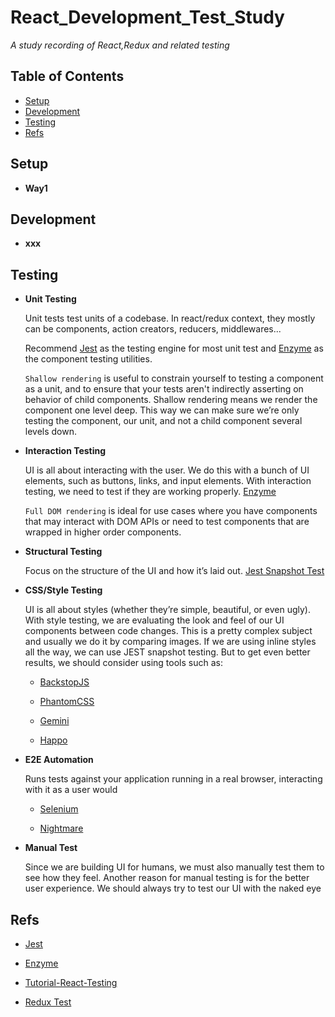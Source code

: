 # React_Development_Test_Study

*A study recording of React,Redux and related testing*

## Table of Contents

  - [Setup](#setup)
  - [Development](#development)
  - [Testing](#testing)
  - [Refs](#refs)
  
## Setup

  - **Way1** 

    
## Development

  - **xxx** 

    
## Testing

  - **Unit Testing** 

    Unit tests test units of a codebase. In react/redux context, they mostly can be components, action creators, reducers, middlewares... 
    
    Recommend [Jest](https://facebook.github.io/jest) as the testing engine for most unit test and [Enzyme](https://github.com/airbnb/enzyme) as the component testing utilities.
    
    `Shallow rendering` is useful to constrain yourself to testing a component as a unit, and to ensure that your tests aren't indirectly asserting on behavior of child components. Shallow rendering means we render the component one level deep. This way we can make sure we’re only testing the component, our unit, and not a child component several levels down.
   
  - **Interaction Testing** 

    UI is all about interacting with the user. We do this with a bunch of UI elements, such as buttons, links, and input elements. With interaction testing, we need to test if they are working properly. [Enzyme](https://github.com/airbnb/enzyme)
    
    `Full DOM rendering` is ideal for use cases where you have components that may interact with DOM APIs or need to test components that are wrapped in higher order components.

  - **Structural Testing** 

    Focus on the structure of the UI and how it’s laid out. [Jest Snapshot Test](https://facebook.github.io/jest/docs/en/snapshot-testing.html)

  - **CSS/Style Testing**
  
    UI is all about styles (whether they’re simple, beautiful, or even ugly). With style testing, we are evaluating the look and feel of our UI components between code changes. This is a pretty complex subject and usually we do it by comparing images. If we are using inline styles all the way, we can use JEST snapshot testing. But to get even better results, we should consider using tools such as:

    * [BackstopJS](https://github.com/garris/BackstopJS)

    * [PhantomCSS](https://github.com/Huddle/PhantomCSS)

    * [Gemini](https://github.com/gemini-testing/gemini)

    * [Happo](https://github.com/Galooshi/happo)


  - **E2E Automation**

     Runs tests against your application running in a real browser, interacting with it as a user would

    * [Selenium](https://www.seleniumhq.org/)
    
    * [Nightmare](https://github.com/segmentio/nightmare/)
    
  - **Manual Test** 

    Since we are building UI for humans, we must also manually test them to see how they feel. Another reason for manual testing is for the better user experience. We should always try to test our UI with the naked eye

  
  
 ## Refs
  
   * [Jest](https://facebook.github.io/jest/docs/en/getting-started.html)
    
   * [Enzyme](https://github.com/airbnb/enzyme)
       
   * [Tutorial-React-Testing](https://facebook.github.io/jest/docs/en/tutorial-react.html)

   * [Redux Test](https://redux.js.org/recipes/writing-tests)

